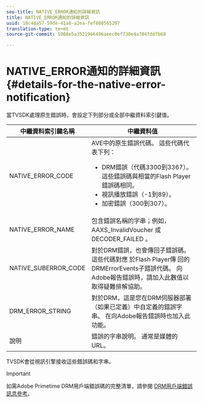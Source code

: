 ```yaml
---
seo-title: NATIVE_ERROR通知的詳細資訊
title: NATIVE_ERROR通知的詳細資訊
uuid: 18c4da57-59de-41a8-a2ea-fef800565207
translation-type: tm+mt
source-git-commit: 5908e5a3521966496aeec0ef730e4a704fddfb68

---
```



# NATIVE_ERROR通知的詳細資訊 {#details-for-the-native-error-notification}

當TVSDK處理原生錯誤時，會設定下列部分或全部中繼資料索引鍵值。

<table id="table_86A21619515B435DBB65DC4DFBB64B29"> 
 <thead> 
  <tr> 
   <th colname="col1" class="entry"> 中繼資料索引鍵名稱 </th> 
   <th colname="col2" class="entry"> 中繼資料值 </th> 
  </tr> 
 </thead>
 <tbody> 
  <tr> 
   <td colname="col1"> <span class="codeph"> NATIVE_ERROR_CODE </span> </td> 
   <td colname="col2"> 
    <ph>
      AVE中的原生錯誤代碼。 
    </ph> 這些代碼代表下列： 
    <ul id="ul_330C626DE27B45A09E8851CC24768A07"> 
     <li id="li_0845A9BBB55545BDB49BD4F4802C0E54">DRM錯誤（代碼3300到3367）。 這些錯誤碼與相當的Flash Player錯誤碼相同。 </li> 
     <li id="li_98A571480C154CF0AE1DC101FF0834C4">視訊播放錯誤（-1到89）。 </li> 
     <li id="li_D7C19955DEF94DA88B822C8C57D6D2F4">加密錯誤（300到307）。 </li> 
    </ul> </td> 
  </tr> 
  <tr> 
   <td colname="col1"> <span class="codeph"> NATIVE_ERROR_NAME </span> </td> 
   <td colname="col2"> 包含錯誤名稱的字串；例如， <span class="codeph"> AAXS_InvalidVoucher </span> 或 <span class="codeph"> DECODER_FAILED </span>。 </td> 
  </tr> 
  <tr> 
   <td colname="col1"> <span class="codeph"> NATIVE_SUBERROR_CODE </span> </td> 
   <td colname="col2"> 對於DRM錯誤，也會傳回子錯誤碼。 這些代碼對應 <span class="codeph"> 於Flash Player傳 </span> 回的DRMErrorEvents子錯誤代碼。 向Adobe報告錯誤時，請加入此數值以取得疑難排解協助。 </td> 
  </tr> 
  <tr> 
   <td colname="col1"> <span class="codeph"> DRM_ERROR_STRING </span> </td> 
   <td colname="col2"> 對於DRM，這是您在DRM伺服器部署（如果已定義）中自定義的錯誤字串。 在向Adobe報告錯誤時也加入此功能。 </td> 
  </tr> 
  <tr> 
   <td colname="col1"> <span class="codeph"> 說明 </span> </td> 
   <td colname="col2"> 錯誤的字串說明。 通常是媒體的URL。 </td> 
  </tr> 
 </tbody> 
</table>

TVSDK會從視訊引擎接收這些錯誤碼和字串。

>[!IMPORTANT]
>
>如需Adobe Primetime DRM用戶端錯誤碼的完整清單，請參閱 [DRM用戶端錯誤訊息參考](https://helpx.adobe.com/content/dam/help/en/primetime/drm/drm_client_error_message_reference.pdf)。